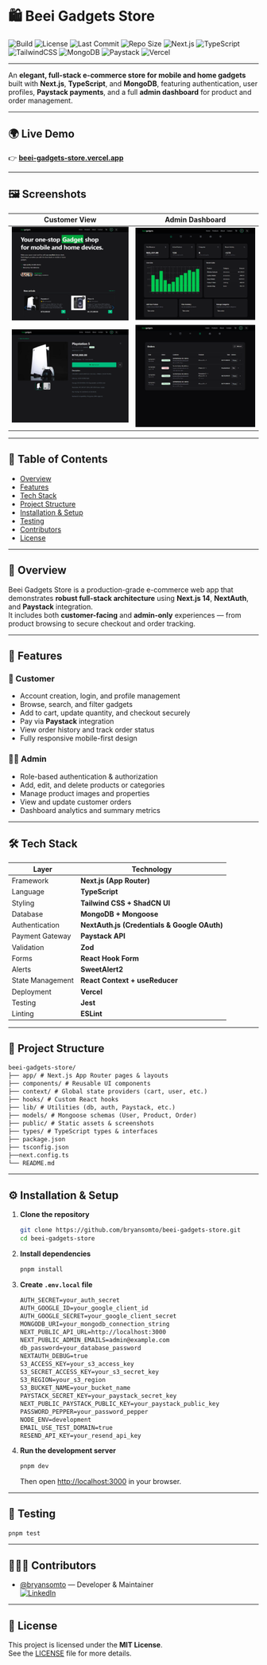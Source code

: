 # 🛍️ Beei Gadgets Store

![Build](https://img.shields.io/github/actions/workflow/status/bryansomto/beei-gadgets-store/ci.yml?branch=main)
![License](https://img.shields.io/github/license/bryansomto/beei-gadgets-store)
![Last Commit](https://img.shields.io/github/last-commit/bryansomto/beei-gadgets-store)
![Repo Size](https://img.shields.io/github/repo-size/bryansomto/beei-gadgets-store)
![Next.js](https://img.shields.io/badge/Next.js-14-black?logo=next.js)
![TypeScript](https://img.shields.io/badge/TypeScript-5-blue?logo=typescript)
![TailwindCSS](https://img.shields.io/badge/TailwindCSS-3.4-38B2AC?logo=tailwindcss)
![MongoDB](https://img.shields.io/badge/MongoDB-green?logo=mongodb)
![Paystack](https://img.shields.io/badge/Paystack-Integration-00C3FF?logo=paystack)
![Vercel](https://img.shields.io/badge/Deployed_on-Vercel-black?logo=vercel)

---

An **elegant, full-stack e-commerce store for mobile and home gadgets** built with **Next.js**, **TypeScript**, and **MongoDB**, featuring authentication, user profiles, **Paystack payments**, and a full **admin dashboard** for product and order management.

---

## 🌍 Live Demo

👉 [**beei-gadgets-store.vercel.app**](https://beei-gadgets-store.vercel.app/)

---

## 🖼️ Screenshots

<div align="center">

| Customer View                                                           | Admin Dashboard                                                         |
| ----------------------------------------------------------------------- | ----------------------------------------------------------------------- |
| ![Homepage Screenshot](./public/screenshots/homepage.png)               | ![Admin Dashboard Screenshot](./public/screenshots/admin-dashboard.png) |
| ![Product Details Screenshot](./public/screenshots/product-details.png) | ![Orders Management Screenshot](./public/screenshots/orders.png)        |

</div>

---

## 📘 Table of Contents

- [Overview](#-overview)
- [Features](#-features)
- [Tech Stack](#️-tech-stack)
- [Project Structure](#-project-structure)
- [Installation & Setup](#️-installation--setup)
- [Testing](#-testing)
- [Contributors](#-contributors)
- [License](#-license)

---

## 🚀 Overview

Beei Gadgets Store is a production-grade e-commerce web app that demonstrates **robust full-stack architecture** using **Next.js 14**, **NextAuth**, and **Paystack** integration.  
It includes both **customer-facing** and **admin-only** experiences — from product browsing to secure checkout and order tracking.

---

## 🧩 Features

### 🛒 Customer

- Account creation, login, and profile management
- Browse, search, and filter gadgets
- Add to cart, update quantity, and checkout securely
- Pay via **Paystack** integration
- View order history and track order status
- Fully responsive mobile-first design

### 🧑‍💼 Admin

- Role-based authentication & authorization
- Add, edit, and delete products or categories
- Manage product images and properties
- View and update customer orders
- Dashboard analytics and summary metrics

---

## 🛠️ Tech Stack

| Layer            | Technology                                   |
| ---------------- | -------------------------------------------- |
| Framework        | **Next.js (App Router)**                     |
| Language         | **TypeScript**                               |
| Styling          | **Tailwind CSS + ShadCN UI**                 |
| Database         | **MongoDB + Mongoose**                       |
| Authentication   | **NextAuth.js (Credentials & Google OAuth)** |
| Payment Gateway  | **Paystack API**                             |
| Validation       | **Zod**                                      |
| Forms            | **React Hook Form**                          |
| Alerts           | **SweetAlert2**                              |
| State Management | **React Context + useReducer**               |
| Deployment       | **Vercel**                                   |
| Testing          | **Jest**                                     |
| Linting          | **ESLint**                                   |

---

## 📂 Project Structure

```
beei-gadgets-store/
├── app/ # Next.js App Router pages & layouts
├── components/ # Reusable UI components
├── context/ # Global state providers (cart, user, etc.)
├── hooks/ # Custom React hooks
├── lib/ # Utilities (db, auth, Paystack, etc.)
├── models/ # Mongoose schemas (User, Product, Order)
├── public/ # Static assets & screenshots
├── types/ # TypeScript types & interfaces
├── package.json
├── tsconfig.json
├──next.config.ts
└── README.md
```

---

## ⚙️ Installation & Setup

1. **Clone the repository**

   ```bash
   git clone https://github.com/bryansomto/beei-gadgets-store.git
   cd beei-gadgets-store
   ```

2. **Install dependencies**

   ```bash
   pnpm install
   ```

3. **Create `.env.local` file**

   ```env
   AUTH_SECRET=your_auth_secret
   AUTH_GOOGLE_ID=your_google_client_id
   AUTH_GOOGLE_SECRET=your_google_client_secret
   MONGODB_URI=your_mongodb_connection_string
   NEXT_PUBLIC_API_URL=http://localhost:3000
   NEXT_PUBLIC_ADMIN_EMAILS=admin@example.com
   db_password=your_database_password
   NEXTAUTH_DEBUG=true
   S3_ACCESS_KEY=your_s3_access_key
   S3_SECRET_ACCESS_KEY=your_s3_secret_key
   S3_REGION=your_s3_region
   S3_BUCKET_NAME=your_bucket_name
   PAYSTACK_SECRET_KEY=your_paystack_secret_key
   NEXT_PUBLIC_PAYSTACK_PUBLIC_KEY=your_paystack_public_key
   PASSWORD_PEPPER=your_password_pepper
   NODE_ENV=development
   EMAIL_USE_TEST_DOMAIN=true
   RESEND_API_KEY=your_resend_api_key

   ```

4. **Run the development server**

   ```bash
   pnpm dev
   ```

   Then open [http://localhost:3000](http://localhost:3000) in your browser.

---

## 🧪 Testing

```bash
pnpm test
```

---

## 🧑‍🤝‍🧑 Contributors

- [@bryansomto](https://github.com/bryansomto) — Developer & Maintainer  
  [![LinkedIn](https://img.shields.io/badge/LinkedIn-Profile-blue?logo=linkedin)](https://www.linkedin.com/in/bryansomto)

---

## 📜 License

This project is licensed under the **MIT License**.  
See the [LICENSE](./LICENSE) file for more details.

